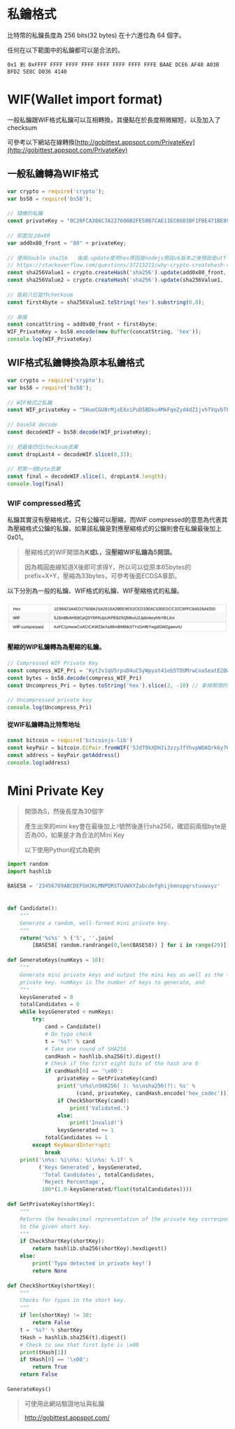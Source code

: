 # 私鑰格式

比特幣的私鑰長度為 256 bits\(32 bytes\) 在十六進位為 64 個字。

任何在以下範圍中的私鑰都可以是合法的。

```
0x1 到 0xFFFF FFFF FFFF FFFF FFFF FFFF FFFF FFFE BAAE DCE6 AF48 A03B BFD2 5E8C D036 4140
```

# WIF\(Wallet import format\)

一般私鑰跟WIF格式私鑰可以互相轉換，其優點在於長度稍微縮短，以及加入了checksum

可參考以下網站在線轉換[http://gobittest.appspot.com/PrivateKey](http://gobittest.appspot.com/PrivateKey)

## 一般私鑰轉為WIF格式

```js
var crypto = require('crypto');
var bs58 = require('bs58');

// 隨機的私鑰
const privateKey = "0C28FCA386C7A227600B2FE50B7CAE11EC86D3BF1FBE471BE89827E19D72AA1D";

// 前面加上0x80
var add0x80_front = "80" + privateKey;

// 使用double sha256   後面.update使用hex原因是nodejs預設v6版本之後預設是utf-8
// https://stackoverflow.com/questions/37213211/why-crypto-createhash-returns-different-output-in-new-version
const sha256Value1 = crypto.createHash('sha256').update(add0x80_front, 'hex').digest();
const sha256Value2 = crypto.createHash('sha256').update(sha256Value1, 'hex').digest();

// 取前八位當作checksum
const first4byte = sha256Value2.toString('hex').substring(0,8);

// 串接
const concatString = add0x80_front + first4byte; 
WIF_PrivateKey = bs58.encode(new Buffer(concatString, 'hex'));
console.log(WIF_PrivateKey)
```

## WIF格式私鑰轉換為原本私鑰格式

```js
var crypto = require('crypto');
var bs58 = require('bs58');

// WIF格式之私鑰
const WIF_privateKey = "5HueCGU8rMjxEXxiPuD5BDku4MkFqeZyd4dZ1jvhTVqvbTLvyTJ";

// base58 decode
const decodeWIF = bs58.decode(WIF_privateKey);

// 把最後四位checksum丟棄
const dropLast4 = decodeWIF.slice(0,33);

// 把第一個byte丟棄
const final = decodeWIF.slice(1, dropLast4.length);
console.log(final)
```

### WIF­ compressed格式

私鑰其實沒有壓縮格式，只有公鑰可以壓縮，而WIF­ compressed的意思為代表其為壓縮格式公鑰的私鑰，如果該私鑰是對應壓縮格式的公鑰則會在私鑰最後加上0x01。

> 壓縮格式的WIF開頭為**K或L，沒壓縮WIF私鑰為5開頭。**
>
> 因為橢圓曲線知道X後即可求得Y，所以可以從原本65bytes的prefix+X+Y，壓縮為33bytes，可參考後面ECDSA章節。

以下分別為一般的私鑰、WIF格式的私鑰、WIF壓縮格式的私鑰。

#### ![](/assets/896.png)

#### 壓縮的WIP私鑰轉為為壓縮的私鑰。

```js
// Compressed WIF Private Key
const compress_WIF_Pri = 'Kyt2v1qU5rpuD4uC5yWpyat41eb5TDUMrwCoaSeatE2DwVA7MMfG'
const bytes = bs58.decode(compress_WIF_Pri)
const Uncompress_Pri = bytes.toString('hex').slice(2, -10) // 拿掉開頭的80與結尾的01加上八位校驗碼。

// Uncompressed private key
console.log(Uncompress_Pri)
```

#### 從WIF私鑰轉為比特幣地址

```js
const bitcoin = require('bitcoinjs-lib')
const keyPair = bitcoin.ECPair.fromWIF('5JdT9kXDHJi3zzyJfYhvpWDAQrk6y7GPCkQiQfdxk5aV4jrq12A') // 輸入WIF格式私鑰
const address = keyPair.getAddress()
console.log(address)
```

# Mini Private Key

> 開頭為S，然後長度為30個字
>
> 產生出來的mini key會在最後加上`?`號然後進行sha256，確認前兩個byte是否為00，如果是才為合法的Mini Key
>
> 以下使用Python程式為範例

```python
import random
import hashlib

BASE58 = '23456789ABCDEFGHJKLMNPQRSTUVWXYZabcdefghijkmnopqrstuvwxyz'


def Candidate():
    """
    Generate a random, well-formed mini private key.
    """
    return('%s%s' % ('S', ''.join(
        [BASE58[ random.randrange(0,len(BASE58)) ] for i in range(29)])))

def GenerateKeys(numKeys = 10):
    """
    Generate mini private keys and output the mini key as well as the full
    private key. numKeys is The number of keys to generate, and 
    """
    keysGenerated = 0
    totalCandidates = 0
    while keysGenerated < numKeys:
        try:
            cand = Candidate()
            # Do typo check
            t = '%s?' % cand
            # Take one round of SHA256
            candHash = hashlib.sha256(t).digest()
            # Check if the first eight bits of the hash are 0
            if candHash[0] == '\x00':
                privateKey = GetPrivateKey(cand)
                print('\n%s\nSHA256( ): %s\nsha256(?): %s' %
                      (cand, privateKey, candHash.encode('hex_codec')))
                if CheckShortKey(cand):
                    print('Validated.')
                else:
                    print('Invalid!')
                keysGenerated += 1
            totalCandidates += 1
        except KeyboardInterrupt:
            break
    print('\n%s: %i\n%s: %i\n%s: %.1f' %
          ('Keys Generated', keysGenerated,
           'Total Candidates', totalCandidates,
           'Reject Percentage',
           100*(1.0-keysGenerated/float(totalCandidates))))

def GetPrivateKey(shortKey):
    """
    Returns the hexadecimal representation of the private key corresponding
    to the given short key.
    """
    if CheckShortKey(shortKey):
        return hashlib.sha256(shortKey).hexdigest()
    else:
        print('Typo detected in private key!')
        return None

def CheckShortKey(shortKey):
    """
    Checks for typos in the short key.
    """
    if len(shortKey) != 30:
        return False
    t = '%s?' % shortKey
    tHash = hashlib.sha256(t).digest()
    # Check to see that first byte is \x00
    print(tHash[1])
    if tHash[0] == '\x00':
        return True
    return False

GenerateKeys()
```

> 可使用此網站驗證地址與私鑰
>
> http://gobittest.appspot.com/



